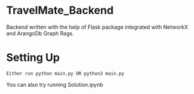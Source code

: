 # TravelMate_Backend

Backend written with the help of Flask package integrated with NetworkX and ArangoDb Graph Rags.

# Setting Up

```Either run python main.py OR python3 main.py```

You can also try running Solution.ipynb
